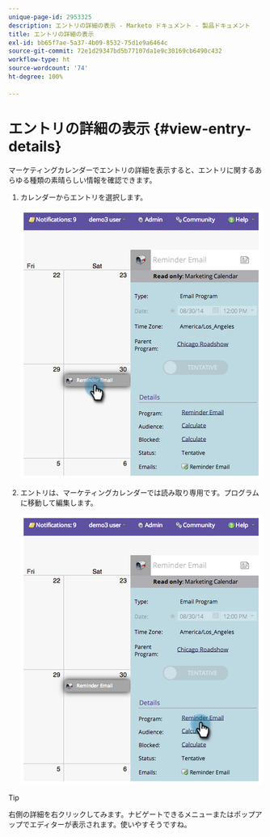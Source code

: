 ```yaml
---
unique-page-id: 2953325
description: エントリの詳細の表示 - Marketo ドキュメント - 製品ドキュメント
title: エントリの詳細の表示
exl-id: bb65f7ae-5a37-4b09-8532-75d1e9a6464c
source-git-commit: 72e1d29347bd5b77107da1e9c30169cb6490c432
workflow-type: ht
source-wordcount: '74'
ht-degree: 100%

---
```


# エントリの詳細の表示 {#view-entry-details}

マーケティングカレンダーでエントリの詳細を表示すると、エントリに関するあらゆる種類の素晴らしい情報を確認できます。

1. カレンダーからエントリを選択します。

   ![](assets/image2014-9-26-10-3a30-3a44.png)

1. エントリは、マーケティングカレンダーでは読み取り専用です。プログラムに移動して編集します。

   ![](assets/image2014-9-26-10-3a31-3a1.png)

>[!TIP]
>
>右側の詳細を右クリックしてみます。ナビゲートできるメニューまたはポップアップでエディターが表示されます。使いやすそうですね。
